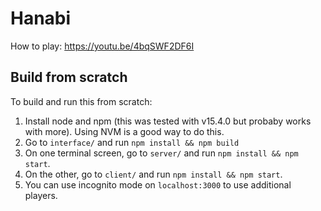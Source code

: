 # Hanabi

How to play: https://youtu.be/4bqSWF2DF6I

## Build from scratch

To build and run this from scratch:
1. Install node and npm (this was tested with v15.4.0 but probaby works with more). Using NVM is a good way to do this.
2. Go to `interface/` and run `npm install && npm build`
3. On one terminal screen, go to `server/` and run `npm install && npm start`.
4. On the other, go to `client/` and run `npm install && npm start`.
5. You can use incognito mode on `localhost:3000` to use additional players.
